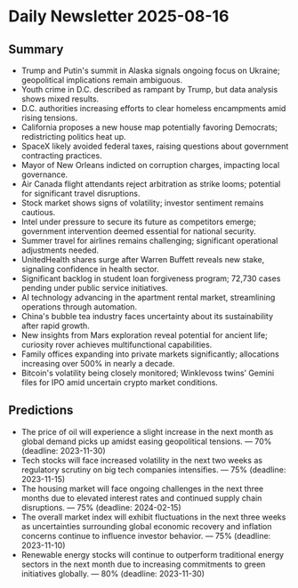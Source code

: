 # Daily Newsletter 2025-08-16

## Summary

- Trump and Putin's summit in Alaska signals ongoing focus on Ukraine; geopolitical implications remain ambiguous.
- Youth crime in D.C. described as rampant by Trump, but data analysis shows mixed results.
- D.C. authorities increasing efforts to clear homeless encampments amid rising tensions.
- California proposes a new house map potentially favoring Democrats; redistricting politics heat up.
- SpaceX likely avoided federal taxes, raising questions about government contracting practices.
- Mayor of New Orleans indicted on corruption charges, impacting local governance.
- Air Canada flight attendants reject arbitration as strike looms; potential for significant travel disruptions.
- Stock market shows signs of volatility; investor sentiment remains cautious.
- Intel under pressure to secure its future as competitors emerge; government intervention deemed essential for national security.
- Summer travel for airlines remains challenging; significant operational adjustments needed.
- UnitedHealth shares surge after Warren Buffett reveals new stake, signaling confidence in health sector.
- Significant backlog in student loan forgiveness program; 72,730 cases pending under public service initiatives.
- AI technology advancing in the apartment rental market, streamlining operations through automation.
- China's bubble tea industry faces uncertainty about its sustainability after rapid growth.
- New insights from Mars exploration reveal potential for ancient life; curiosity rover achieves multifunctional capabilities.
- Family offices expanding into private markets significantly; allocations increasing over 500% in nearly a decade.
- Bitcoin's volatility being closely monitored; Winklevoss twins’ Gemini files for IPO amid uncertain crypto market conditions.

## Predictions

- The price of oil will experience a slight increase in the next month as global demand picks up amidst easing geopolitical tensions. — 70% (deadline: 2023-11-30)
- Tech stocks will face increased volatility in the next two weeks as regulatory scrutiny on big tech companies intensifies. — 75% (deadline: 2023-11-15)
- The housing market will face ongoing challenges in the next three months due to elevated interest rates and continued supply chain disruptions. — 75% (deadline: 2024-02-15)
- The overall market index will exhibit fluctuations in the next three weeks as uncertainties surrounding global economic recovery and inflation concerns continue to influence investor behavior. — 75% (deadline: 2023-11-10)
- Renewable energy stocks will continue to outperform traditional energy sectors in the next month due to increasing commitments to green initiatives globally. — 80% (deadline: 2023-11-30)
